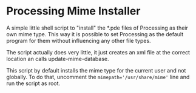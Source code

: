 # Processing Mime Installer

A simple little shell script to "install" the \*.pde files of Processing as their own mime type. This way it is possible to set Processing as the default program for them without influencing any other file types.

The script actually does very little, it just creates an xml file at the correct location an calls update-mime-database.

This script by default installs the mime type for the current user and not globally. To do that, uncomment the `mimepath='/usr/share/mime'` line and run the script as root.
